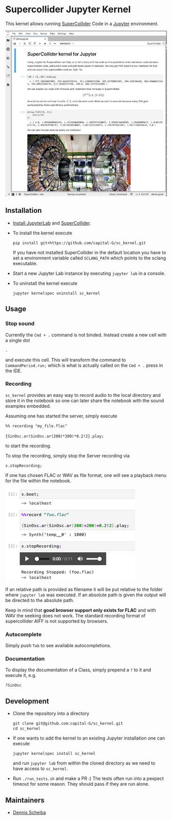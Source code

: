 # Supercollider Jupyter Kernel

This kernel allows running [SuperCollider](https://supercollider.github.io/) Code in a [Jupyter](https://jupyter.org/) environment.

![Demo Notebook](demo.jpg)

## Installation

* [Install JupyterLab](https://jupyter.org/install) and [SuperCollider](https://supercollider.github.io/).

* To install the kernel execute

  ```shell
  pip install git+https://github.com/capital-G/sc_kernel.git
  ```
  
  If you have not installed SuperCollider in the default location you have to set a environment variable
  called `SCLANG_PATH` which points to the sclang executable.

* Start a new Jupyter Lab instance by executing `jupyter lab` in a console.

* To uninstall the kernel execute

  ```shell
  jupyter kernelspec uninstall sc_kernel
  ```

## Usage

### Stop sound

Currently the `Cmd + .` command is not binded. Instead create a new cell with a single dot
  
```
.
```

and execute this cell. This will transform the command to `CommandPeriod.run;` which is what is actually called on the `Cmd + .` press in the IDE.

 
 ### Recording
 
`sc_kernel` provides an easy way to record audio to the local directory and store it in the notebook
so one can later share the notebook with the sound examples embedded.

Assuming one has started the server, simply execute

```supercollider
%% recording "my_file.flac"

{SinOsc.ar(SinOsc.ar(200)*200)*0.2!2}.play;
```

to start the recording.

To stop the recording, simply stop the Server recording via

```supercollider
s.stopRecording;
```

If one has chosen FLAC or WAV as file format, one will see a playback menu for the file within the notebook.

![Recording magic](recording.png)

If an relative path is provided as filename it will be put relative to the folder where `jupyter lab` was executed.
If an absolute path is given the output will be directed to the absolute path.

Keep in mind that **good browser support only exists for FLAC** and with WAV the seeking does not work.
The standard recording format of supercollider AIFF is not supported by browsers.

### Autocomplete

Simply push `Tab` to see available autocompletions.

### Documentation

To display the documentation of a Class, simply prepend a `?` to it and execute it, e.g.

```supercollider
?SinOsc
```

## Development

* Clone the repository into a directory

  ```shell
  git clone git@github.com:capital-G/sc_kernel.git
  cd sc_kernel
  ```

* If one wants to add the kernel to an existing Jupyter installation one can execute

  ```shell
  jupyter kernelspec install sc_kernel
  ```

  and run `jupyter lab` from within the cloned directory as
  we need to have access to `sc_kernel`.

* Run `./run_tests.sh` and make a PR :)
  The tests often run into a pexpect timeout for some reason.
  They should pass if they are run alone.

## Maintainers

* [Dennis Scheiba](https://dennis-scheiba.com)
